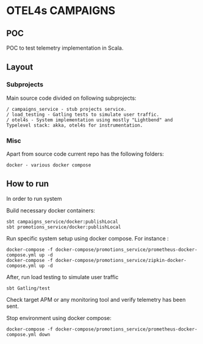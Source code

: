 # OTEL4s CAMPAIGNS

## POC
POC to test telemetry implementation in Scala.

## Layout

### Subprojects
Main source code divided on following subprojects:
```
/ campaigns_service - stub projects service.
/ load_testing - Gatling tests to simulate user traffic.
/ otel4s - System implementation using mostly "Lightbend" and Typelevel stack: akka, otel4s for instrumentation.
```

### Misc
Apart from source code current repo has the following folders:
```
docker - various docker compose  
```

## How to run
In order to run system

Build necessary docker containers:
```
sbt campaigns_service/docker:publishLocal
sbt promotions_service/docker:publishLocal
```

Run specific system setup using docker compose. For instance :
```
docker-compose -f docker-compose/promotions_service/prometheus-docker-compose.yml up -d
docker-compose -f docker-compose/promotions_service/zipkin-docker-compose.yml up -d
```

After, run load testing to simulate user traffic
```
sbt Gatling/test
```

Check target APM or any monitoring tool and verify telemetry has been sent.

Stop environment using docker compose:
```
docker-compose -f docker-compose/promotions_service/prometheus-docker-compose.yml down
```
